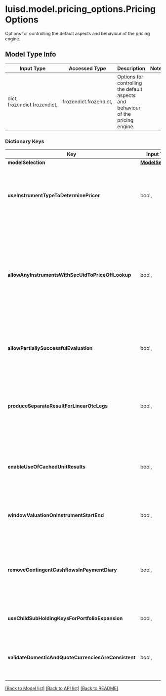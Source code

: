 # luisd.model.pricing_options.PricingOptions

Options for controlling the default aspects and behaviour of the pricing engine.

## Model Type Info
Input Type | Accessed Type | Description | Notes
------------ | ------------- | ------------- | -------------
dict, frozendict.frozendict,  | frozendict.frozendict,  | Options for controlling the default aspects and behaviour of the pricing engine. | 

### Dictionary Keys
Key | Input Type | Accessed Type | Description | Notes
------------ | ------------- | ------------- | ------------- | -------------
**modelSelection** | [**ModelSelection**](ModelSelection.md) | [**ModelSelection**](ModelSelection.md) |  | [optional] 
**useInstrumentTypeToDeterminePricer** | bool,  | BoolClass,  | If true then use the instrument type to set the default instrument pricer  This applies where no more specific set of overrides are provided on a per-vendor and instrument basis. | [optional] 
**allowAnyInstrumentsWithSecUidToPriceOffLookup** | bool,  | BoolClass,  | By default, one would not expect to price and exotic instrument, i.e. an instrument with a complicated  instrument definition simply through looking up a price as there should be a better way of evaluating it.  To override that behaviour and allow lookup for a price from the instrument identifier(s), set this to true. | [optional] 
**allowPartiallySuccessfulEvaluation** | bool,  | BoolClass,  | If true then a failure in task evaluation doesn&#x27;t cause overall failure.  results will be returned where they succeeded and annotation elsewhere | [optional] 
**produceSeparateResultForLinearOtcLegs** | bool,  | BoolClass,  | If true (default), when pricing an Fx-Forward or Interest Rate Swap, Future and other linearly separable products, product two results, one for each leg  rather than a single line result with the amalgamated/summed pv from both legs. | [optional] 
**enableUseOfCachedUnitResults** | bool,  | BoolClass,  | If true, when pricing using a model or for an instrument that supports use of intermediate cached-results, use them.  Default is that this caching is turned off. | [optional] 
**windowValuationOnInstrumentStartEnd** | bool,  | BoolClass,  | If true, when valuing an instrument outside the period where it is &#x27;alive&#x27; (the start-maturity window) it will return a valuation of zero | [optional] 
**removeContingentCashflowsInPaymentDiary** | bool,  | BoolClass,  | When creating a payment diary, should contingent cash payments (e.g. from exercise of a swaption into a swap) be included or not.  i.e. Is exercise or default being assumed to happen or not. | [optional] 
**useChildSubHoldingKeysForPortfolioExpansion** | bool,  | BoolClass,  | Should fund constituents inherit subholding keys from the parent subholding keyb | [optional] 
**validateDomesticAndQuoteCurrenciesAreConsistent** | bool,  | BoolClass,  | Do we validate that the instrument domestic currency matches the quote currency (unless unknown/zzz) when using lookup pricing. | [optional] 

[[Back to Model list]](../../README.md#documentation-for-models) [[Back to API list]](../../README.md#documentation-for-api-endpoints) [[Back to README]](../../README.md)

